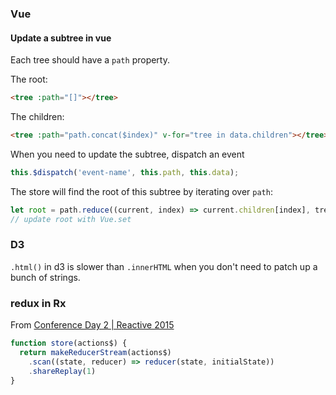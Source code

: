 ### Vue

#### Update a subtree in vue

Each tree should have a `path` property.

The root:

```html
<tree :path="[]"></tree>
```

The children:

```html
<tree :path="path.concat($index)" v-for="tree in data.children"></tree>
```

When you need to update the subtree, dispatch an event

```javascript
this.$dispatch('event-name', this.path, this.data);
```

The store will find the root of this subtree by iterating over `path`:

```javascript
let root = path.reduce((current, index) => current.children[index], treeRoot);
// update root with Vue.set
```

### D3

`.html()` in d3 is slower than `.innerHTML` when you don't need to patch up a bunch of strings.

### redux in Rx

From [Conference Day 2 | Reactive 2015](https://www.youtube.com/watch?v=9cIEtC-V2XE&feature=youtu.be&t=8h48m48s)

```javascript
function store(actions$) {
  return makeReducerStream(actions$)
    .scan((state, reducer) => reducer(state, initialState))
    .shareReplay(1)
}
```


